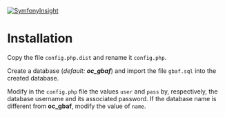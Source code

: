 [![SymfonyInsight](https://insight.symfony.com/projects/6b5e007e-e8af-4f5c-a39e-f91eb1430779/big.svg)](https://insight.symfony.com/projects/6b5e007e-e8af-4f5c-a39e-f91eb1430779)

# Installation

Copy the file `config.php.dist` and rename it `config.php`.

Create a database (*default: **oc_gbaf***) and import the file `gbaf.sql` into the created database.

Modify in the `config.php` file the values `user` and `pass` by, respectively, the database username and its associated password. If the database name is different from **oc_gbaf**, modify the value of `name`.
